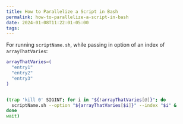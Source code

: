 ```yaml
---
title: How to Parallelize a Script in Bash
permalink: how-to-parallelize-a-script-in-bash
date: 2024-01-08T11:22:01-05:00
tags:
---
```


For running `scriptName.sh`, while passing in option of an index of
`arrayThatVaries`:

```bash
arrayThatVaries=(
  "entry1"
  "entry2"
  "entry3"
)


(trap 'kill 0' SIGINT; for i in "${!arrayThatVaries[@]}"; do
  scriptName.sh --option "${arrayThatVaries[$i]}" --index "$i" &
done
wait)
```
